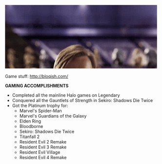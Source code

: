 <img src='https://github.com/bloqish/bloqish/blob/main/helloThere.gif?raw=true' />

Game stuff: http://bloqish.com/

**GAMING ACCOMPLISHMENTS**

- Completed all the mainline Halo games on Legendary
- Conquered all the Gauntlets of Strength in Sekiro: Shadows Die Twice
- Got the Platinum trophy for:
  - Marvel's Spider-Man
  - Marvel's Guardians of the Galaxy
  - Elden Ring
  - Bloodborne
  - Sekiro: Shadows Die Twice
  - Titanfall 2
  - Resident Evil 2 Remake
  - Resident Evil 3 Remake
  - Resident Evil Village
  - Resident Evil 4 Remake
